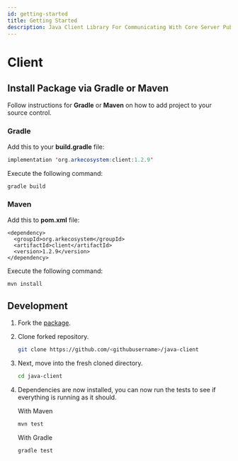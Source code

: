 ```yaml
---
id: getting-started
title: Getting Started
description: Java Client Library For Communicating With Core Server Public REST API
---
```


# Client

## Install Package via Gradle or Maven

Follow instructions for **Gradle** or **Maven** on how to add project to your source control.

### Gradle

Add this to your **build.gradle** file:

```java
implementation 'org.arkecosystem:client:1.2.9'
```

Execute the following command:

```bash
gradle build
```

### Maven

Add this to **pom.xml** file:

```markup
<dependency>
  <groupId>org.arkecosystem</groupId>
  <artifactId>client</artifactId>
  <version>1.2.9</version>
</dependency> 
```

Execute the following command:

```bash
mvn install
```

## Development

1. Fork the [package](https://github.com/ARKEcosystem/java-client).
2. Clone forked repository.

   ```bash
   git clone https://github.com/<githubusername>/java-client
   ```

3. Next, move into the fresh cloned directory.

   ```bash
   cd java-client
   ```

4. Dependencies are now installed, you can now run the tests to see if everything is running as it should.

   With Maven

   ```bash
   mvn test
   ```

   With Gradle

   ```bash
   gradle test
   ```

